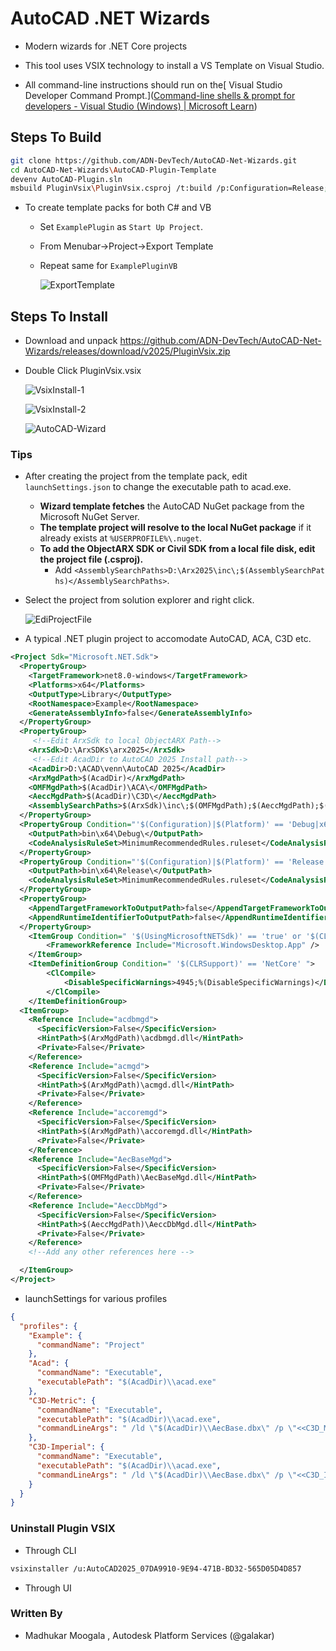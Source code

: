 # AutoCAD .NET Wizards

- Modern wizards for .NET Core projects

- This tool uses VSIX technology to install a VS Template on Visual Studio.

- All command-line instructions should run on the[ Visual Studio Developer Command Prompt.]([Command-line shells & prompt for developers - Visual Studio (Windows) | Microsoft Learn](https://learn.microsoft.com/en-us/visualstudio/ide/reference/command-prompt-powershell?view=vs-2022))

## Steps To Build

```bash
git clone https://github.com/ADN-DevTech/AutoCAD-Net-Wizards.git
cd AutoCAD-Net-Wizards\AutoCAD-Plugin-Template
devenv AutoCAD-Plugin.sln
msbuild PluginVsix\PluginVsix.csproj /t:build /p:Configuration=Release;Platform=x64
```

- To create template packs for both C# and VB
  
  - Set `ExamplePlugin` as `Start Up Project`.
  
  - From Menubar->Project->Export Template
  
  - Repeat same for `ExamplePluginVB`
    
    ![ExportTemplate](https://github.com/ADN-DevTech/AutoCAD-Net-Wizards/assets/6602398/847a729e-f3b6-4a42-b230-5327381fe3e0)

## Steps To Install

- Download and unpack https://github.com/ADN-DevTech/AutoCAD-Net-Wizards/releases/download/v2025/PluginVsix.zip

- Double Click PluginVsix.vsix
  
  ![VsixInstall-1](https://github.com/ADN-DevTech/AutoCAD-Net-Wizards/assets/6602398/3c40eeed-ab2e-4e3b-afa4-17a4e7ae1211)
  
  ![VsixInstall-2](https://github.com/ADN-DevTech/AutoCAD-Net-Wizards/assets/6602398/94618cfd-40a1-4580-9b90-3971ee4702c2)
  
  ![AutoCAD-Wizard](https://github.com/ADN-DevTech/AutoCAD-Net-Wizards/assets/6602398/dc1a3cee-4519-4d05-8d0f-9561c19b166e)  

### Tips

- After creating the project from the template pack, edit `launchSettings.json` to change the executable path to acad.exe.
  
  - **Wizard template fetches** the AutoCAD NuGet package from the Microsoft NuGet Server.
  - **The template project will resolve to the local NuGet package** if it already exists at `%USERPROFILE%\.nuget`.
  - **To add the ObjectARX SDK or Civil SDK from a local file disk, edit the project file (.csproj).**
    - Add `<AssemblySearchPaths>D:\Arx2025\inc\;$(AssemblySearchPaths)</AssemblySearchPaths>`.

- Select the project from solution explorer and right click.
  
  ![EdiProjectFile](https://github.com/ADN-DevTech/AutoCAD-Net-Wizards/assets/6602398/77fc0b17-f914-4d36-8f53-a6b788bab670)

- A typical .NET plugin project to accomodate AutoCAD, ACA, C3D etc.

```xml
<Project Sdk="Microsoft.NET.Sdk">
  <PropertyGroup>
    <TargetFramework>net8.0-windows</TargetFramework>
    <Platforms>x64</Platforms>
    <OutputType>Library</OutputType>
    <RootNamespace>Example</RootNamespace>
    <GenerateAssemblyInfo>false</GenerateAssemblyInfo>
  </PropertyGroup>
  <PropertyGroup>
     <!--Edit ArxSdk to local ObjectARX Path-->
    <ArxSdk>D:\ArxSDKs\arx2025</ArxSdk>
     <!--Edit AcadDir to AutoCAD 2025 Install path-->
    <AcadDir>D:\ACAD\venn\AutoCAD 2025</AcadDir>
    <ArxMgdPath>$(AcadDir)</ArxMgdPath>
    <OMFMgdPath>$(AcadDir)\ACA\</OMFMgdPath>
    <AeccMgdPath>$(AcadDir)\C3D\</AeccMgdPath>
    <AssemblySearchPaths>$(ArxSdk)\inc\;$(OMFMgdPath);$(AeccMgdPath);$(AssemblySearchPaths)</AssemblySearchPaths>
  </PropertyGroup>
  <PropertyGroup Condition="'$(Configuration)|$(Platform)' == 'Debug|x64'">
    <OutputPath>bin\x64\Debug\</OutputPath>
    <CodeAnalysisRuleSet>MinimumRecommendedRules.ruleset</CodeAnalysisRuleSet>
  </PropertyGroup>
  <PropertyGroup Condition="'$(Configuration)|$(Platform)' == 'Release|x64'">
    <OutputPath>bin\x64\Release\</OutputPath>
    <CodeAnalysisRuleSet>MinimumRecommendedRules.ruleset</CodeAnalysisRuleSet>
  </PropertyGroup>
  <PropertyGroup>
    <AppendTargetFrameworkToOutputPath>false</AppendTargetFrameworkToOutputPath>
    <AppendRuntimeIdentifierToOutputPath>false</AppendRuntimeIdentifierToOutputPath>
  </PropertyGroup>
    <ItemGroup Condition=" '$(UsingMicrosoftNETSdk)' == 'true' or '$(CLRSupport)' == 'NetCore' ">
        <FrameworkReference Include="Microsoft.WindowsDesktop.App" />
    </ItemGroup>
    <ItemDefinitionGroup Condition=" '$(CLRSupport)' == 'NetCore' ">
        <ClCompile>
            <DisableSpecificWarnings>4945;%(DisableSpecificWarnings)</DisableSpecificWarnings>
        </ClCompile>
    </ItemDefinitionGroup>
  <ItemGroup>
    <Reference Include="acdbmgd">
      <SpecificVersion>False</SpecificVersion>
      <HintPath>$(ArxMgdPath)\acdbmgd.dll</HintPath>
      <Private>False</Private>
    </Reference>
    <Reference Include="acmgd">
      <SpecificVersion>False</SpecificVersion>
      <HintPath>$(ArxMgdPath)\acmgd.dll</HintPath>
      <Private>False</Private>
    </Reference>
    <Reference Include="accoremgd">
      <SpecificVersion>False</SpecificVersion>
      <HintPath>$(ArxMgdPath)\accoremgd.dll</HintPath>
      <Private>False</Private>
    </Reference>
    <Reference Include="AecBaseMgd">
      <SpecificVersion>False</SpecificVersion>
      <HintPath>$(OMFMgdPath)\AecBaseMgd.dll</HintPath>
      <Private>False</Private>
    </Reference>
    <Reference Include="AeccDbMgd">
      <SpecificVersion>False</SpecificVersion>
      <HintPath>$(AeccMgdPath)\AeccDbMgd.dll</HintPath>
      <Private>False</Private>
    </Reference>
    <!--Add any other references here -->  

  </ItemGroup>
</Project>
```

- launchSettings for various profiles

```json
{
  "profiles": {
    "Example": {
      "commandName": "Project"
    },
    "Acad": {
      "commandName": "Executable",
      "executablePath": "$(AcadDir)\\acad.exe"
    },
    "C3D-Metric": {
      "commandName": "Executable",
      "executablePath": "$(AcadDir)\\acad.exe",
      "commandLineArgs": " /ld \"$(AcadDir)\\AecBase.dbx\" /p \"<<C3D_Metric>>\" /product C3D /language en-US"
    },
    "C3D-Imperial": {
      "commandName": "Executable",
      "executablePath": "$(AcadDir)\\acad.exe",
      "commandLineArgs": " /ld \"$(AcadDir)\\AecBase.dbx\" /p \"<<C3D_Imperial>>\" /product C3D /language en-US"
    }
  }
}
```

### Uninstall Plugin VSIX

- Through CLI

```bash
vsixinstaller /u:AutoCAD2025_07DA9910-9E94-471B-BD32-565D05D4D857
```

- Through UI



### Written By

- Madhukar Moogala , Autodesk Platform Services (@galakar)
